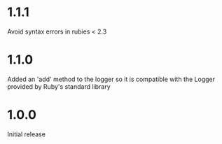 # 1.1.1
Avoid syntax errors in rubies < 2.3

# 1.1.0
Added an 'add' method to the logger so it is compatible with the Logger
provided by Ruby's standard library

# 1.0.0
Initial release
